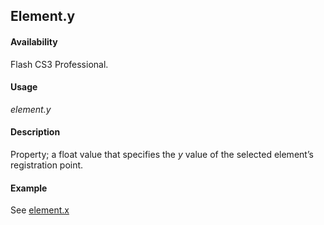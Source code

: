 ## Element.y

#### Availability

Flash CS3 Professional.

#### Usage

*element.y*

#### Description

Property; a float value that specifies the *y* value of the selected element’s registration point.

#### Example


See [element.x](../Element_object/elemen26.md)

